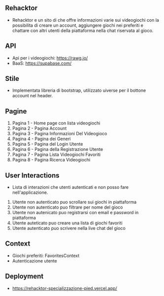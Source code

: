 ## Rehacktor

* Rehacktor e un sito di che offre informazioni varie sui videogiochi con la possibilita di creare un account, aggiungere giochi nei preferiti e chattare con altri utenti della piattaforma nella chat riservata al gioco.

## API

* Api per i videogiochi: https://rawg.io/
* BaaS: https://supabase.com/

## Stile

* Implementata libreria di bootstrap, utilizzato uiverse per il bottone account nel header.

## Pagine


1. Pagina 1 - Home page con lista videogiochi
2. Pagina 2 - Pagina Account
3. Pagina 3 - Pagina Informazioni Del Videogioco
4. Pagina 4 - Pagina dei Generi
5. Pagina 5 - Pagina del Login Utente
6. Pagina 6 - Pagina della Registrazione Utente
7. Pagina 7 - Pagina Lista Videogiochi Favoriti
8. Pagina 8 - Pagina Ricerca Videogiochi

## User Interactions

* Lista di interazioni che utenti autenticati e non posso fare nell'applicazione.

1. Utente non autenticato puo scrollare sui giochi in piattaforma
2. Utente non autenticato puo filtrare per nome del gioco
3. Utente non autenicato puo registrarsi con email e password in piattaforma
4. Utente auteticato puo creare una lista di giochi favoriti
5. Utente autenticato puo scrivere nella live chat del gioco

## Context

* Giochi preferiti: FavoritesContext
* Autenticazione utente

## Deployment

* https://rehacktor-specializzazione-pied.vercel.app/